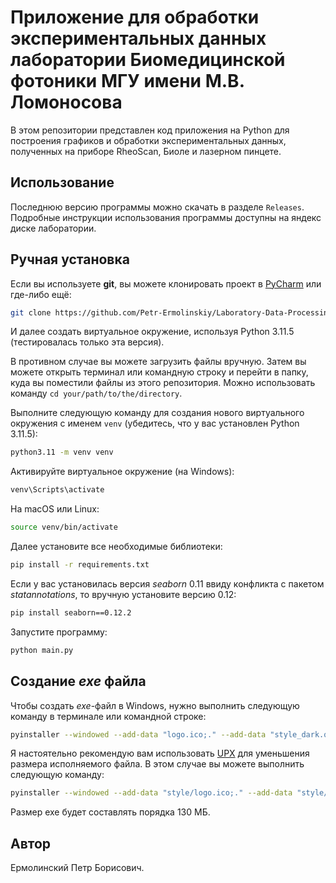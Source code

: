 # Приложение для обработки экспериментальных данных лаборатории **Биомедицинской фотоники** МГУ имени М.В. Ломоносова

В этом репозитории представлен код приложения на Python для построения графиков и обработки экспериментальных данных, полученных на приборе RheoScan, Биоле и лазерном пинцете.

## Использование
Последнюю версию программы можно скачать в разделе `Releases`. Подробные инструкции использования программы доступны на яндекс диске лаборатории.

## Ручная установка

Если вы используете **git**, вы можете клонировать проект в [PyCharm](https://www.jetbrains.com/ru-ru/pycharm/) или где-либо ещё:
```bash
git clone https://github.com/Petr-Ermolinskiy/Laboratory-Data-Processing-App.git
```
И далее создать виртуальное окружение, используя Python 3.11.5 (тестировалась только эта версия).

В противном случае вы можете загрузить файлы вручную. Затем вы можете открыть терминал или командную строку и перейти в папку, куда вы поместили файлы из этого репозитория. Можно использовать команду `cd your/path/to/the/directory`.

Выполните следующую команду для создания нового виртуального окружения с именем `venv` (убедитесь, что у вас установлен Python 3.11.5):

```bash
python3.11 -m venv venv
```

Активируйте виртуальное окружение (на Windows):
```bash
venv\Scripts\activate
```
На macOS или Linux:
```bash
source venv/bin/activate
```

Далее установите все необходимые библиотеки:

```bash
pip install -r requirements.txt
```
Если у вас установилась версия _seaborn_ 0.11 ввиду конфликта с пакетом _statannotations_, то вручную установите версию 0.12:
```bash
pip install seaborn==0.12.2
```


Запустите программу:
```bash
python main.py
```

## Создание _exe_ файла

Чтобы создать _exe_-файл в Windows, нужно выполнить следующую команду в терминале или командной строке:
```bash
pyinstaller --windowed --add-data "logo.ico;." --add-data "style_dark.qss;." --name='Lab_App_version' --icon=logo.ico main.py
```
Я настоятельно рекомендую вам использовать [UPX](https://upx.github.io/) для уменьшения размера исполняемого файла. В этом случае вы можете выполнить следующую команду:
```bash
pyinstaller --windowed --add-data "style/logo.ico;." --add-data "style/style_dark.qss;." --name='Lab_App_version' --icon=style/logo.ico --upx-dir Path\to\the\upx-4.2.2-win64 main.py
```
Размер exe будет составлять порядка 130 МБ.

## Автор

Ермолинский Петр Борисович.

